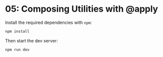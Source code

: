 # 05: Composing Utilities with @apply

Install the required dependencies with `npm`:

```sh
npm install
```

Then start the dev server:

```sh
npm run dev
```